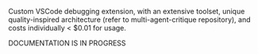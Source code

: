 Custom VSCode debugging extension, with an extensive toolset, unique quality-inspired architecture (refer to multi-agent-critique repository), and costs individually < $0.01 for usage. 

DOCUMENTATION IS IN PROGRESS
